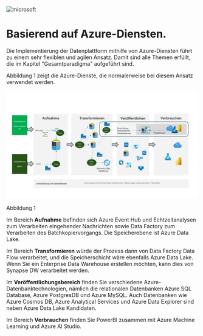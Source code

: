 ![microsoft](../images/microsoft.png)

# Basierend auf Azure-Diensten.

Die Implementierung der Datenplattform mithilfe von Azure-Diensten führt zu einem sehr flexiblen und agilen Ansatz. Damit sind alle Themen erfüllt, die im Kapitel "Gesamtparadigma" aufgeführt sind.

Abbildung 1 zeigt die Azure-Dienste, die normalerweise bei diesem Ansatz verwendet werden.

![figure 1](../../images/german/Slide5.JPG)

Abbildung 1

Im Bereich **Aufnahme** befinden sich Azure Event Hub und Echtzeitanalysen zum Verarbeiten eingehender Nachrichten sowie Data Factory zum Verarbeiten des Batchkopiervorgangs. Die Speicherebene ist Azure Data Lake.

Im Bereich **Transformieren** würde der Prozess dann von Data Factory Data Flow verarbeitet, und die Speicherschicht wäre ebenfalls Azure Data Lake. Wenn Sie ein Enterprise Data Warehouse erstellen möchten, kann dies von Synapse DW verarbeitet werden.

Im **Veröffentlichungsbereich** finden Sie verschiedene Azure-Datenbanktechnologien, nämlich die relationalen Datenbanken Azure SQL Database, Azure PostgresDB und Azure MySQL. Auch Datenbanken wie Azure Cosmos DB, Azure Analytical Services und Azure Data Explorer sind neben Azure Data Lake Kandidaten.

Im Bereich **Verbrauchen** finden Sie PowerBI zusammen mit Azure Machine Learning und Azure AI Studio.

